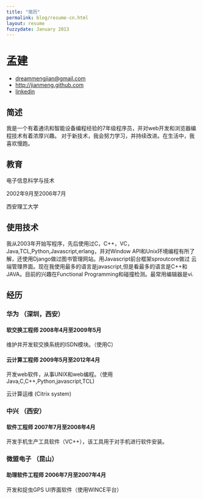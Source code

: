 ```yaml
---
title: "简历"
permalink: blog/resume-cn.html
layout: resume
fuzzydate: January 2013
---
```


# 孟建

* <dreammengjian@gmail.com>
* <http://jianmeng.github.com>
* [linkedin](http://www.linkedin.com/pub/jian-meng/41/927/449)

## 简述
我是一个有着通讯和智能设备编程经验的7年级程序员，并对web开发和浏览器编程技术有着浓厚兴趣。
对于新技术，我会努力学习，并持续改进。在生活中，我喜欢慢跑。

## 教育
电子信息科学与技术

2002年9月至2006年7月

西安理工大学

## 使用技术
我从2003年开始写程序，先后使用过C，C++，VC，Java,TCL,Python,Javascript,erlang，并对Window
API和Unix环境编程有所了解，还使用Django做过图书管理网站。用Javascript前台框架sproutcore做过
云端管理界面。现在我使用最多的语言是javascript,但是看最多的语言是C++和JAVA。目前的兴趣在Functional
Programming和碰撞检测。最常用编辑器是vi.

## 经历

### 华为  （深圳，西安）

#### 软交换工程师 2008年4月至2009年5月
维护并开发软交换系统的ISDN模块。（使用C）

#### 云计算工程师 2009年5月至2012年4月
开发web软件，从事UNIX和web编程。（使用Java,C,C++,Python,javascript,TCL)

云计算运维 (Citrix system)

### 中兴 （西安）

#### 软件工程师 2007年7月至2008年4月
开发手机生产工具软件（VC++），该工具用于对手机进行软件安装。

### 微盟电子 （昆山）

#### 助理软件工程师 2006年7月至2007年4月
开发和捉虫GPS UI界面软件（使用WINCE平台）










